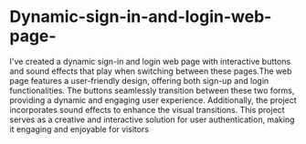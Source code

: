 # Dynamic-sign-in-and-login-web-page-
I've created a dynamic sign-in and login web page with interactive buttons and sound effects that play when switching between these pages.The web page features a user-friendly design, offering both sign-up and login functionalities. The buttons seamlessly transition between these two forms, providing a dynamic and engaging user experience. Additionally, the project incorporates sound effects to enhance the visual transitions. This project serves as a creative and interactive solution for user authentication, making it engaging and enjoyable for visitors
